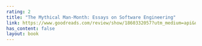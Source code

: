 ```yaml
---
rating: 2
title: "The Mythical Man-Month: Essays on Software Engineering"
link: https://www.goodreads.com/review/show/1860332057?utm_medium=api&utm_source=rss
has_content: false
layout: book
---
```

